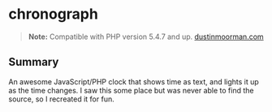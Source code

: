 chronograph
===========
> **Note:** Compatible with PHP version 5.4.7 and up.
[dustinmoorman.com](http://www.dustinmoorman.com/)

## Summary

An awesome JavaScript/PHP clock that shows time as text,
and lights it up as the time changes. I saw this some place
but was never able to find the source, so I recreated it for
fun.
